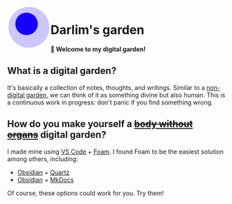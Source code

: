 <img src="attachments/foam-icon.png" width=100 align="left">

# Darlim's garden

**👋 Welcome to my digital garden!**

## What is a digital garden?
It's basically a collection of notes, thoughts, and writings. Similar to a [non-digital garden](https://www.gutenberg.org/files/46964/46964-h/46964-h.htm), we can think of it as something divine but also human. This is a continuous work in progress: don't panic if you find something wrong.

## How do you make yourself a <del>[body without organs](https://www.generation-online.org/p/fpdeleuze2.htm)</del> digital garden?

I made mine using [VS Code](https://code.visualstudio.com/) + [Foam](https://github.com/foambubble/foam-template). 
I found Foam to be the easiest solution among others, including:

- [Obsidian](https://obsidian.md/) + [Quartz](https://quartz.jzhao.xyz/)
- [Obsidian](docs/Obsidian.md) + [MkDocs](https://github.com/jobindj/obsidian-publish-mkdocs)

Of course, these options could work for you. Try them!

## 
